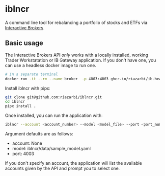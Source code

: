 # iblncr

A command line tool for rebalancing a portfolio of stocks and ETFs via [Interactive Brokers](https://www.interactivebrokers.com). 

## Basic usage

The Interactive Brokers API _only_ works with a locally installed, working Trader Workstatation or IB Gateway application. If you don't have one, you can use a headless docker image to run one.

```bash
# in a separate terminal
docker run -it --rm --name broker  -p 4003:4003 ghcr.io/riazarbi/ib-headless:10.30.1t
```
Install iblncr with pipx:

```bash
git clone git@github.com:riazarbi/iblncr.git
cd iblncr
pipx install .
```

Once installed, you can run the application with:

```bash
iblncr --account <account_number> --model <model_file> --port <port_number>
```

Argument defaults are as follows:

- account: None
- model: iblncr/data/sample_model.yaml
- port: 4003

If you don't specify an account, the application will list the available accounts given by the API and prompt you to select one.

